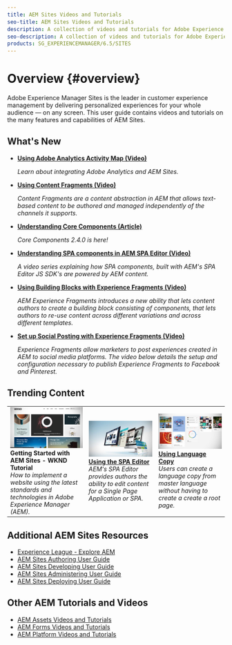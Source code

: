 ```yaml
---
title: AEM Sites Videos and Tutorials
seo-title: AEM Sites Videos and Tutorials
description: A collection of videos and tutorials for Adobe Experience Manager Sites. 
seo-description: A collection of videos and tutorials for Adobe Experience Manager Sites
products: SG_EXPERIENCEMANAGER/6.5/SITES
---
```


# Overview {#overview}

Adobe Experience Manager Sites is the leader in customer experience management by delivering personalized experiences for your whole audience — on any screen. This user guide contains videos and tutorials on the many features and capabilities of AEM Sites.

## What's New

* **[Using Adobe Analytics Activity Map (Video)](./analytics/activity-map-feature-video-use.md)**

    *Learn about integrating Adobe Analytics and AEM Sites.*

* **[Using Content Fragments (Video)](./experience-fragments/experience-fragment-target-feature-video-use.md)**

    *Content Fragments are a content abstraction in AEM that allows text-based content to be authored and managed independently of the channels it supports.*

* **[Understanding Core Components (Article)](./components/core-components-feature-video-understand.md)**

    *Core Components 2.4.0 is here!*

* **[Understanding SPA components in AEM SPA Editor (Video)](./spa-editor/spa-editor-components-technical-video-understand.md)**

    *A video series explaining how SPA components, built with AEM's SPA Editor JS SDK's are powered by AEM content.*

* **[Using Building Blocks with Experience Fragments (Video)](./experience-fragments/building-blocks-experience-fragment-feature-video-use.md)**

    *AEM Experience Fragments introduces a new ability that lets content authors to create a building block consisting of components, that lets authors to re-use content across different variations and across different templates.*

* **[Set up Social Posting with Experience Fragments (Video)](./experience-fragments/experience-fragments-social-technical-video-setup.md)**

    *Experience Fragments allow marketers to post experiences created in AEM to social media platforms. The video below details the setup and configuration necessary to publish Experience Fragments to Facebook and Pinterest.*

## Trending Content

<table>
<tr>
  <td>
    <a href="https://docs.adobe.com/content/help/en/experience-manager-learn/getting-started-wknd-tutorial-develop/overview.html">
    <img alt="Getting Started with AEM Sites - WKND Tutorial" src="assets/aem-wknd-tutorial.png" />
    <br/>
    </a>
    <b>Getting Started with AEM Sites - WKND Tutorial</b>
    <br />
    <i>How to implement a website using the latest standards and technologies in Adobe Experience Manager (AEM).</i>
  </td>
  <td>
    <a href="spa-editor/spa-editor-framework-feature-video-use.md">
    <img alt="Using the SPA Editor" src="assets/spa-editor.jpg" />
    <br/>
    </a>
    <a href="spa-editor/spa-editor-framework-feature-video-use.md">
     <b>Using the SPA Editor</b>
    </a>
    <br />
    <i>AEM's SPA Editor provides authors the ability to edit content for a Single Page Application or SPA.</i>
  </td>
  <td>
    <a href="translation/language-copy-feature-video-use.md">
    <img alt="Using Language Copy" src="assets/translation.png" />
    <br/>
    </a>
    <a href="translation/language-copy-feature-video-use.md">
    <b>Using Language Copy</b>
    </a>
    <br />
    <i>Users can create a language copy from master language without having to create a create a root page.</i>
  </td>
</tr>
</table>

## Additional AEM Sites Resources

* [Experience League - Explore AEM](https://experienceleague.adobe.com/#recommended/solutions/experience-manager)
* [AEM Sites Authoring User Guide](https://helpx.adobe.com/experience-manager/6-5/sites/authoring/user-guide.html)
* [AEM Sites Developing User Guide](https://helpx.adobe.com/experience-manager/6-5/sites/developing/user-guide.html)
* [AEM Sites Administering User Guide](https://helpx.adobe.com/experience-manager/6-5/sites/administering/user-guide.html)
* [AEM Sites Deploying User Guide](https://helpx.adobe.com/experience-manager/6-5/sites/deploying/user-guide.html)

## Other AEM Tutorials and Videos

* [AEM Assets Videos and Tutorials](/help/assets/overview.md)
* [AEM Forms Videos and Tutorials](/help/forms/introduction.md)
* [AEM Platform Videos and Tutorials](/help/foundation/introduction.md)
